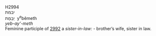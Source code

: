 <body>
  <p>H2994<br>  יבמת  <br> יְבֵמֶת  ‎  y<sup>e</sup>bêmeth  <br><i>yeb-ay‘-meth </i><br>Feminine participle of <a href="h2992.htm">2992</a>  a <i>sister-in-law: - </i>brother’s wife, sister in law.<br></p>
 </body>